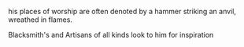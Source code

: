 
his places of worship are often denoted by a hammer striking an anvil, wreathed in flames. 

Blacksmith's and Artisans of all kinds look to him for inspiration 